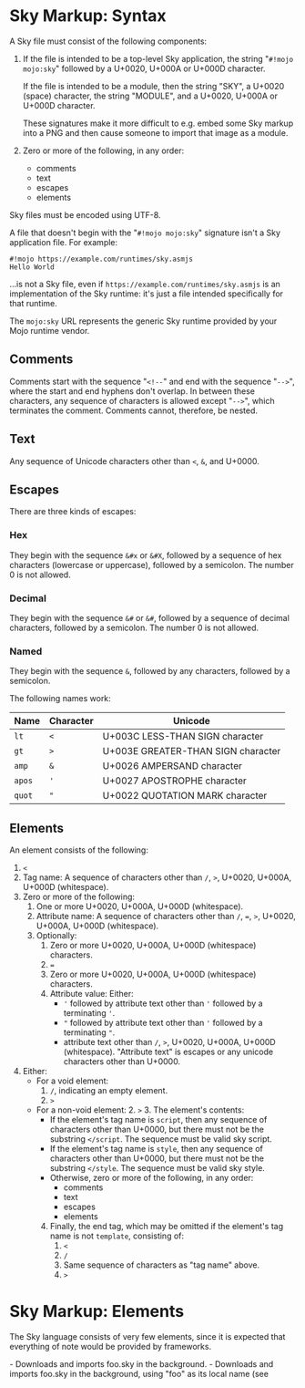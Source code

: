 Sky Markup: Syntax
==================

A Sky file must consist of the following components:

 1. If the file is intended to be a top-level Sky application, the
    string "```#!mojo mojo:sky```" followed by a U+0020, U+000A or
    U+000D character.

    If the file is intended to be a module, then the string "SKY", a
    U+0020 (space) character, the string "MODULE", and a U+0020,
    U+000A or U+000D character.

    These signatures make it more difficult to e.g. embed some Sky
    markup into a PNG and then cause someone to import that image as a
    module.

 2. Zero or more of the following, in any order:
     - comments
     - text
     - escapes
     - elements

Sky files must be encoded using UTF-8.

A file that doesn't begin with the "```#!mojo mojo:sky```" signature
isn't a Sky application file. For example:

    #!mojo https://example.com/runtimes/sky.asmjs
    Hello World

...is not a Sky file, even if ```https://example.com/runtimes/sky.asmjs```
is an implementation of the Sky runtime: it's just a file intended
specifically for that runtime.

The ```mojo:sky``` URL represents the generic Sky runtime provided by
your Mojo runtime vendor.


Comments
--------

Comments start with the sequence "```<!--```" and end with the
sequence "```-->```", where the start and end hyphens don't overlap.
In between these characters, any sequence of characters is allowed
except "```-->```", which terminates the comment. Comments cannot,
therefore, be nested.


Text
----

Any sequence of Unicode characters other than ```<```, ```&```, and
U+0000.


Escapes
-------

There are three kinds of escapes:

### Hex

They begin with the sequence ```&#x``` or ```&#X```, followed by a
sequence of hex characters (lowercase or uppercase), followed by a
semicolon. The number 0 is not allowed.

### Decimal

They begin with the sequence ```&#``` or ```&#```, followed by a
sequence of decimal characters, followed by a semicolon. The number 0
is not allowed.

### Named

They begin with the sequence ```&```, followed by any characters,
followed by a semicolon.

The following names work:

| Name | Character | Unicode |
| ---- | --------- | ------- |
| `lt` | `<` | U+003C LESS-THAN SIGN character |
| `gt` | `>` | U+003E GREATER-THAN SIGN character |
| `amp` | `&` | U+0026 AMPERSAND character |
| `apos` | `'` | U+0027 APOSTROPHE character |
| `quot` | `"` | U+0022 QUOTATION MARK character |


Elements
--------

An element consists of the following:

1. ```<```
2. Tag name: A sequence of characters other than ```/```, ```>```,
   U+0020, U+000A, U+000D (whitespace).
3. Zero or more of the following:
   1. One or more U+0020, U+000A, U+000D (whitespace).
   2. Attribute name: A sequence of characters other than ```/```,
      ```=```, ```>```, U+0020, U+000A, U+000D (whitespace).
   3. Optionally:
      1. Zero or more U+0020, U+000A, U+000D (whitespace) characters.
      2. ```=```
      3. Zero or more U+0020, U+000A, U+000D (whitespace) characters.
      4. Attribute value: Either:
         - ```'``` followed by attribute text other than ```'```
           followed by a terminating ```'```.
         - ```"``` followed by attribute text other than ```'```
           followed by a terminating ```"```.
         - attribute text other than ```/```, ```>```,
           U+0020, U+000A, U+000D (whitespace).
         "Attribute text" is escapes or any unicode characters other
         than U+0000.
4. Either:
   - For a void element:
     1. ```/```, indicating an empty element.
     2. ```>```
   - For a non-void element:
     2. ```>```
     3. The element's contents:
        - If the element's tag name is ```script```, then any sequence of
          characters other than U+0000, but there must not be the
          substring ```</script```. The sequence must be valid sky script.
        - If the element's tag name is ```style```, then any sequence of
          characters other than U+0000, but there must not be the
          substring ```</style```. The sequence must be valid sky style.
        - Otherwise, zero or more of the following, in any order:
          - comments
          - text
          - escapes
          - elements
     4. Finally, the end tag, which may be omitted if the element's tag
        name is not ```template```, consisting of:
        1. ```<```
        2. ```/```
        3. Same sequence of characters as "tag name" above.
        4. ```>```


Sky Markup: Elements
====================

The Sky language consists of very few elements, since it is expected
that everything of note would be provided by frameworks.

<import src="foo.sky">
 - Downloads and imports foo.sky in the background.

<import src="foo.sky" as="foo">
 - Downloads and imports foo.sky in the background, using "foo" as its
   local name (see <script>).

<template>
 - The contents of the element aren't placed in the Element itself.
   They are instead placed into a DocumentFragment that you can obtain
   from the element's "content" attribute.

<script>
 - Blocks until all previous imports have been loaded, then runs the
   script, with either 'module' or 'application' as the first
   argument, the exports of any imports that have "as" attributes at
   this time passed in as subsequent arguments, and with "this" set to
   null.
   TODO(ianh): could be something other than null?

<style>
 - Adds the contents to the document's styles.

<content>
<content select="...">
 - In a shadow tree, acts as an insertion point for distributed nodes.
   The select="" attribute gives the selector to use to pick the nodes
   to place in this insertion point; it defaults to everything.

<shadow>
 - In a shadow tree, acts as an insertion point for older shadow trees.

<img src="foo.bin">
 - Sky fetches the bits for foo.bin, looks for a decoder for those
   bits, and renders the bits that the decoder returns.

<iframe src="foo.bin">
 - Sky tells mojo to open an application for foo.bin, and hands that
   application a view so that the application can render appropriately.

<t>
 - Within a <t> section, whitespace is not trimmed from the start and
   end of text nodes by the parser.
   TOOD(ianh): figure out if the authoring aesthetics of this are ok

<a href="foo.bin">
 - A widget that, when invoked, causes mojo to open a new application
   for "foo.bin".

<title>
 - Sets the contents as the document's title (as provided by Sky to
   the view manager). (Actually just ensures that any time the element
   is mutated, theTitleElement.ownerScope.ownerDocument.title is set
   to the element's contents.)


Sky Markup: Global Attributes
=============================

The following attributes are available on all elements:

id="" (any value)
class="" (any value, space-separated)
style="" (declaration part of a Sky style rule)
lang="" (language code)
dir="" (ltr or rtl only)

contenteditable="" (subject to future developments)
tabindex="" (subject to future developments)
